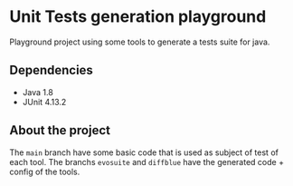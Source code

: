 # Unit Tests generation playground

Playground project using some tools to generate a tests suite for java.

## Dependencies

- Java 1.8
- JUnit 4.13.2

## About the project

The `main` branch have some basic code that is used as subject of test of each tool.
The branchs `evosuite` and `diffblue` have the generated code + config of the tools.
